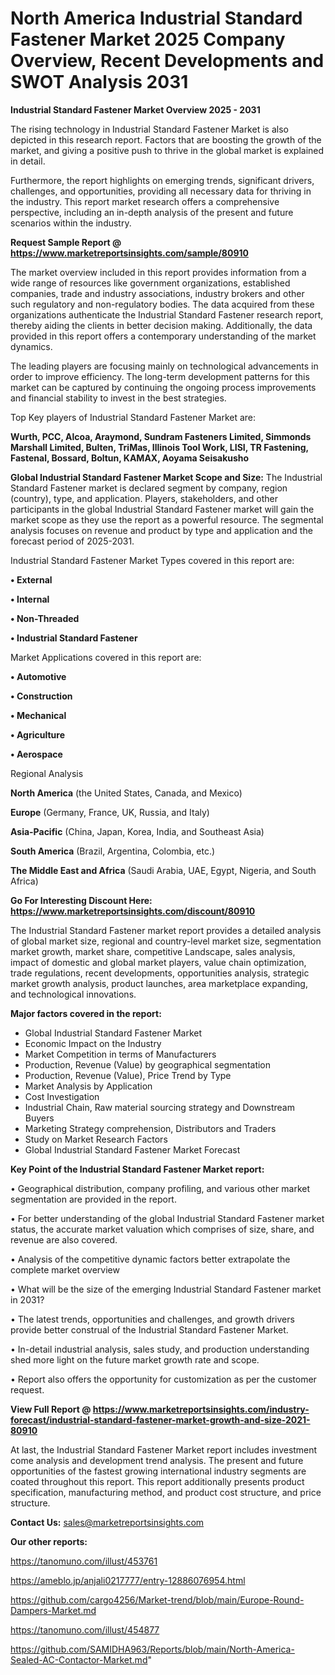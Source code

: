  # North America Industrial Standard Fastener Market 2025 Company Overview, Recent Developments and SWOT Analysis 2031

<Strong> Industrial Standard Fastener Market Overview 2025 - 2031</strong>

The rising technology in Industrial Standard Fastener Market is also depicted in this research report. Factors that are boosting the growth of the market, and giving a positive push to thrive in the global market is explained in detail.

Furthermore, the report highlights on emerging trends, significant drivers, challenges, and opportunities, providing all necessary data for thriving in the industry. This report market research offers a comprehensive perspective, including an in-depth analysis of the present and future scenarios within the industry.

<strong>Request Sample Report @ <a href=https://www.marketreportsinsights.com/sample/80910>https://www.marketreportsinsights.com/sample/80910</a></strong>

The market overview included in this report provides information from a wide range of resources like government organizations, established companies, trade and industry associations, industry brokers and other such regulatory and non-regulatory bodies. The data acquired from these organizations authenticate the Industrial Standard Fastener research report, thereby aiding the clients in better decision making. Additionally, the data provided in this report offers a contemporary understanding of the market dynamics.

The leading players are focusing mainly on technological advancements in order to improve efficiency. The long-term development patterns for this market can be captured by continuing the ongoing process improvements and financial stability to invest in the best strategies.

Top Key players of Industrial Standard Fastener Market are:

<strong>Wurth, PCC, Alcoa, Araymond, Sundram Fasteners Limited, Simmonds Marshall Limited, Bulten, TriMas, Illinois Tool Work, LISI, TR Fastening, Fastenal, Bossard, Boltun, KAMAX, Aoyama Seisakusho</strong>

<strong><b>Global Industrial Standard Fastener Market Scope and Size:</b></strong>
The Industrial Standard Fastener market is declared segment by company, region (country), type, and application. Players, stakeholders, and other participants in the global Industrial Standard Fastener market will gain the market scope as they use the report as a powerful resource. The segmental analysis focuses on revenue and product by type and application and the forecast period of 2025-2031.

Industrial Standard Fastener Market Types covered in this report are:

<strong>• External

• Internal

• Non-Threaded

• Industrial Standard Fastener</strong>

Market Applications covered in this report are:

<strong>• Automotive

• Construction

• Mechanical

• Agriculture

• Aerospace</strong> 

Regional Analysis

<strong>North America</strong> (the United States, Canada, and Mexico)

<strong>Europe</strong> (Germany, France, UK, Russia, and Italy)

<strong>Asia-Pacific</strong> (China, Japan, Korea, India, and Southeast Asia)

<strong>South America</strong> (Brazil, Argentina, Colombia, etc.)

<strong>The Middle East and Africa</strong> (Saudi Arabia, UAE, Egypt, Nigeria, and South Africa)

<strong>Go For Interesting Discount Here: <a href=https://www.marketreportsinsights.com/discount/80910>https://www.marketreportsinsights.com/discount/80910</a></strong>

The Industrial Standard Fastener market report provides a detailed analysis of global market size, regional and country-level market size, segmentation market growth, market share, competitive Landscape, sales analysis, impact of domestic and global market players, value chain optimization, trade regulations, recent developments, opportunities analysis, strategic market growth analysis, product launches, area marketplace expanding, and technological innovations.

<strong><b>Major factors covered in the report:</b></strong>
<ul>
  <li>Global Industrial Standard Fastener Market </li>
  <li>Economic Impact on the Industry</li>
  <li>Market Competition in terms of Manufacturers</li>
  <li>Production, Revenue (Value) by geographical segmentation</li>
  <li>Production, Revenue (Value), Price Trend by Type</li>
  <li>Market Analysis by Application</li>
  <li>Cost Investigation</li>
  <li>Industrial Chain, Raw material sourcing strategy and Downstream Buyers</li>
  <li>Marketing Strategy comprehension, Distributors and Traders</li>
  <li>Study on Market Research Factors</li>
  <li>Global Industrial Standard Fastener Market Forecast</li>
</ul>

<strong><b>Key Point of the Industrial Standard Fastener Market report:</b></strong>

• Geographical distribution, company profiling, and various other market segmentation are provided in the report.

• For better understanding of the global Industrial Standard Fastener market status, the accurate market valuation which comprises of size, share, and revenue are also covered.

• Analysis of the competitive dynamic factors better extrapolate the complete market overview

• What will be the size of the emerging Industrial Standard Fastener market in 2031?

• The latest trends, opportunities and challenges, and growth drivers provide better construal of the Industrial Standard Fastener Market.

• In-detail industrial analysis, sales study, and production understanding shed more light on the future market growth rate and scope.

• Report also offers the opportunity for customization as per the customer request.

<strong><b>View Full Report @ <a href=https://www.marketreportsinsights.com/industry-forecast/industrial-standard-fastener-market-growth-and-size-2021-80910>https://www.marketreportsinsights.com/industry-forecast/industrial-standard-fastener-market-growth-and-size-2021-80910</a></b></strong>


At last, the Industrial Standard Fastener Market report includes investment come analysis and development trend analysis. The present and future opportunities of the fastest growing international industry segments are coated throughout this report. This report additionally presents product specification, manufacturing method, and product cost structure, and price structure.

<strong>Contact Us:</strong>
sales@marketreportsinsights.com

<strong>Our other reports:</strong>

<a href=https://tanomuno.com/illust/453761>https://tanomuno.com/illust/453761</a>

<a href=https://ameblo.jp/anjali0217777/entry-12886076954.html>https://ameblo.jp/anjali0217777/entry-12886076954.html</a>

<a href=https://github.com/cargo4256/Market-trend/blob/main/Europe-Round-Dampers-Market.md>https://github.com/cargo4256/Market-trend/blob/main/Europe-Round-Dampers-Market.md</a>

<a href=https://tanomuno.com/illust/454877>https://tanomuno.com/illust/454877</a>

<a href=https://github.com/SAMIDHA963/Reports/blob/main/North-America-Sealed-AC-Contactor-Market.md>https://github.com/SAMIDHA963/Reports/blob/main/North-America-Sealed-AC-Contactor-Market.md</a>"
